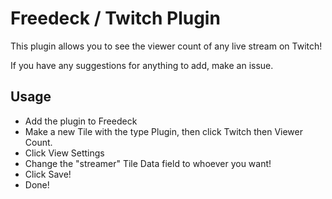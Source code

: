 # Freedeck / Twitch Plugin

This plugin allows you to see the viewer count of any live stream on Twitch!

If you have any suggestions for anything to add, make an issue.

## Usage

- Add the plugin to Freedeck
- Make a new Tile with the type Plugin, then click Twitch then Viewer Count.
- Click View Settings
- Change the "streamer" Tile Data field to whoever you want!
- Click Save!
- Done!
